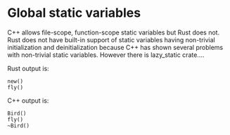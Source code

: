 # Global static variables

C++ allows file-scope, function-scope static variables but
Rust does not. Rust does not have built-in support of static variables
having non-trivial initialization and deinitialization because
C++ has shown several problems with non-trivial static variables.
However there is lazy_static crate....

Rust output is:

    new()
    fly()

C++ output is:

    Bird()
    fly()
    ~Bird()

